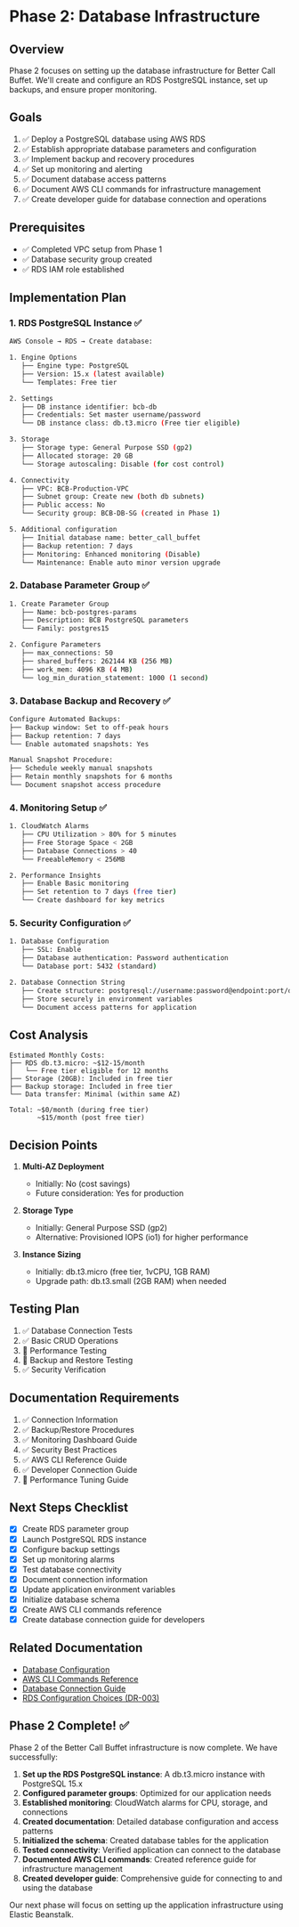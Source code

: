 # Phase 2: Database Infrastructure

## Overview

Phase 2 focuses on setting up the database infrastructure for Better Call Buffet. We'll create and configure an RDS PostgreSQL instance, set up backups, and ensure proper monitoring.

## Goals

1. ✅ Deploy a PostgreSQL database using AWS RDS
2. ✅ Establish appropriate database parameters and configuration
3. ✅ Implement backup and recovery procedures
4. ✅ Set up monitoring and alerting
5. ✅ Document database access patterns
6. ✅ Document AWS CLI commands for infrastructure management
7. ✅ Create developer guide for database connection and operations

## Prerequisites

- ✅ Completed VPC setup from Phase 1
- ✅ Database security group created
- ✅ RDS IAM role established

## Implementation Plan

### 1. RDS PostgreSQL Instance ✅

```bash
AWS Console → RDS → Create database:

1. Engine Options
   ├── Engine type: PostgreSQL
   ├── Version: 15.x (latest available)
   └── Templates: Free tier

2. Settings
   ├── DB instance identifier: bcb-db
   ├── Credentials: Set master username/password
   └── DB instance class: db.t3.micro (Free tier eligible)

3. Storage
   ├── Storage type: General Purpose SSD (gp2)
   ├── Allocated storage: 20 GB
   └── Storage autoscaling: Disable (for cost control)

4. Connectivity
   ├── VPC: BCB-Production-VPC
   ├── Subnet group: Create new (both db subnets)
   ├── Public access: No
   └── Security group: BCB-DB-SG (created in Phase 1)

5. Additional configuration
   ├── Initial database name: better_call_buffet
   ├── Backup retention: 7 days
   ├── Monitoring: Enhanced monitoring (Disable)
   └── Maintenance: Enable auto minor version upgrade
```

### 2. Database Parameter Group ✅

```bash
1. Create Parameter Group
   ├── Name: bcb-postgres-params
   ├── Description: BCB PostgreSQL parameters
   └── Family: postgres15

2. Configure Parameters
   ├── max_connections: 50
   ├── shared_buffers: 262144 KB (256 MB)
   ├── work_mem: 4096 KB (4 MB)
   └── log_min_duration_statement: 1000 (1 second)
```

### 3. Database Backup and Recovery ✅

```bash
Configure Automated Backups:
├── Backup window: Set to off-peak hours
├── Backup retention: 7 days
└── Enable automated snapshots: Yes

Manual Snapshot Procedure:
├── Schedule weekly manual snapshots
├── Retain monthly snapshots for 6 months
└── Document snapshot access procedure
```

### 4. Monitoring Setup ✅

```bash
1. CloudWatch Alarms
   ├── CPU Utilization > 80% for 5 minutes
   ├── Free Storage Space < 2GB
   ├── Database Connections > 40
   └── FreeableMemory < 256MB

2. Performance Insights
   ├── Enable Basic monitoring
   ├── Set retention to 7 days (free tier)
   └── Create dashboard for key metrics
```

### 5. Security Configuration ✅

```bash
1. Database Configuration
   ├── SSL: Enable
   ├── Database authentication: Password authentication
   └── Database port: 5432 (standard)

2. Database Connection String
   ├── Create structure: postgresql://username:password@endpoint:port/dbname
   ├── Store securely in environment variables
   └── Document access patterns for application
```

## Cost Analysis

```
Estimated Monthly Costs:
├── RDS db.t3.micro: ~$12-15/month
│   └── Free tier eligible for 12 months
├── Storage (20GB): Included in free tier
├── Backup storage: Included in free tier
└── Data transfer: Minimal (within same AZ)

Total: ~$0/month (during free tier)
       ~$15/month (post free tier)
```

## Decision Points

1. **Multi-AZ Deployment**
   - Initially: No (cost savings)
   - Future consideration: Yes for production

2. **Storage Type**
   - Initially: General Purpose SSD (gp2)
   - Alternative: Provisioned IOPS (io1) for higher performance

3. **Instance Sizing**
   - Initially: db.t3.micro (free tier, 1vCPU, 1GB RAM)
   - Upgrade path: db.t3.small (2GB RAM) when needed

## Testing Plan

1. ✅ Database Connection Tests
2. ✅ Basic CRUD Operations
3. 🔄 Performance Testing
4. 🔄 Backup and Restore Testing
5. ✅ Security Verification

## Documentation Requirements

1. ✅ Connection Information
2. ✅ Backup/Restore Procedures
3. ✅ Monitoring Dashboard Guide
4. ✅ Security Best Practices
5. ✅ AWS CLI Reference Guide
6. ✅ Developer Connection Guide
7. 🔄 Performance Tuning Guide

## Next Steps Checklist

- [x] Create RDS parameter group
- [x] Launch PostgreSQL RDS instance
- [x] Configure backup settings
- [x] Set up monitoring alarms
- [x] Test database connectivity
- [x] Document connection information
- [x] Update application environment variables
- [x] Initialize database schema
- [x] Create AWS CLI commands reference
- [x] Create database connection guide for developers

## Related Documentation

- [Database Configuration](../database-config.md)
- [AWS CLI Commands Reference](../aws-cli-commands.md)
- [Database Connection Guide](../database-connection-guide.md)
- [RDS Configuration Choices (DR-003)](../decisions/003-rds-configuration-choices.md)

## Phase 2 Complete! ✅

Phase 2 of the Better Call Buffet infrastructure is now complete. We have successfully:

1. **Set up the RDS PostgreSQL instance**: A db.t3.micro instance with PostgreSQL 15.x
2. **Configured parameter groups**: Optimized for our application needs
3. **Established monitoring**: CloudWatch alarms for CPU, storage, and connections
4. **Created documentation**: Detailed database configuration and access patterns
5. **Initialized the schema**: Created database tables for the application
6. **Tested connectivity**: Verified application can connect to the database
7. **Documented AWS CLI commands**: Created reference guide for infrastructure management
8. **Created developer guide**: Comprehensive guide for connecting to and using the database

Our next phase will focus on setting up the application infrastructure using Elastic Beanstalk. 